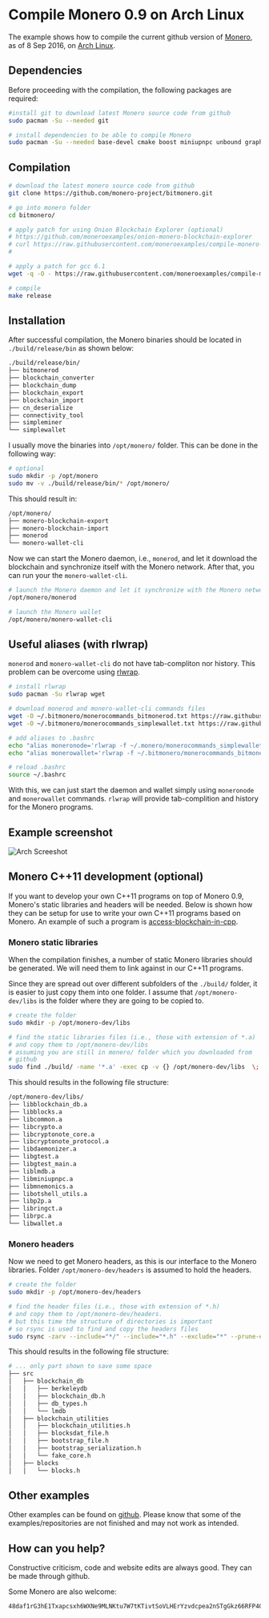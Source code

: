 # Compile Monero 0.9 on Arch Linux

The example shows how to compile the current github version of [Monero](https://getmonero.org/), as of 8 Sep 2016, on [Arch Linux](https://www.archlinux.org/). 

## Dependencies
Before proceeding with the compilation, the following packages are required:

```bash
#install git to download latest Monero source code from github
sudo pacman -Su --needed git

# install dependencies to be able to compile Monero
sudo pacman -Su --needed base-devel cmake boost miniupnpc unbound graphviz doxygen libunwind pkg-config openssl curl gtest
```

## Compilation

```bash
# download the latest monero source code from github
git clone https://github.com/monero-project/bitmonero.git

# go into monero folder
cd bitmonero/

# apply patch for using Onion Blockchain Explorer (optional)
# https://github.com/moneroexamples/onion-monero-blockchain-explorer
# curl https://raw.githubusercontent.com/moneroexamples/compile-monero-09-on-ubuntu-16-04/master/res/tx_blob_to_tx_info.patch | git apply -v -
#

# apply a patch for gcc 6.1
wget -q -O - https://raw.githubusercontent.com/moneroexamples/compile-monero-09-on-arch-linux/master/fix_value_initialization.patch | git apply  -v -

# compile
make release
```

## Installation
After successful compilation, the Monero binaries should be located in `./build/release/bin` as shown below:

```bash
./build/release/bin/
├── bitmonerod
├── blockchain_converter
├── blockchain_dump
├── blockchain_export
├── blockchain_import
├── cn_deserialize
├── connectivity_tool
├── simpleminer
└── simplewallet
```

I usually move the binaries into `/opt/monero/` folder. This can be done in the following way:

```bash
# optional
sudo mkdir -p /opt/monero
sudo mv -v ./build/release/bin/* /opt/monero/
```

This should result in:
```bash
/opt/monero/
├── monero-blockchain-export
├── monero-blockchain-import
├── monerod
└── monero-wallet-cli
```

Now we can start the Monero daemon, i.e., `monerod`, and let it
download the blockchain and synchronize itself with the Monero network. After that, you can run your the `monero-wallet-cli`.

```bash
# launch the Monero daemon and let it synchronize with the Monero network
/opt/monero/monerod

# launch the Monero wallet
/opt/monero/monero-wallet-cli
```

## Useful aliases (with rlwrap)
`monerod` and `monero-wallet-cli` do not have tab-compliton nor history.
This problem can be overcome using [rlwrap](https://github.com/hanslub42/rlwrap).

```bash
# install rlwrap
sudo pacman -Su rlwrap wget

# download monerod and monero-wallet-cli commands files
wget -O ~/.bitmonero/monerocommands_bitmonerod.txt https://raw.githubusercontent.com/moneroexamples/compile-monero-09-on-xubuntu-16-04-beta-1/master/monerocommands_bitmonerod.txt
wget -O ~/.bitmonero/monerocommands_simplewallet.txt https://raw.githubusercontent.com/moneroexamples/compile-monero-09-on-xubuntu-16-04-beta-1/master/monerocommands_simplewallet.txt

# add aliases to .bashrc
echo "alias moneronode='rlwrap -f ~/.monero/monerocommands_simplewallet.txt /opt/monero/monerod'" >> ~/.bashrc
echo "alias monerowallet='rlwrap -f ~/.bitmonero/monerocommands_bitmonerod.txt /opt/monero/monero-wallet-cli'" >> ~/.bashrc

# reload .bashrc
source ~/.bashrc
```

With this, we can just start the daemon and wallet simply using
`moneronode` and `monerowallet` commands. `rlwrap` will provide
tab-complition and history for the Monero programs.

## Example screenshot

![Arch Screeshot](https://raw.githubusercontent.com/moneroexamples/compile-monero-09-on-ubuntu-16-04/master/imgs/ubuntu_screen.jpg)


## Monero C++11 development (optional)
If you want to develop your own C++11 programs on top of Monero 0.9,
Monero's static libraries and headers will be needed. Below is shown
how they can be setup for use to write your own C++11 programs based
on Monero. An example of such a program is  [access-blockchain-in-cpp](https://github.com/moneroexamples/access-blockchain-in-cpp).


### Monero static libraries

When the compilation finishes, a number of static Monero libraries
should be generated. We will need them to link against in our C++11 programs.

Since they are spread out over different subfolders of the `./build/` folder, it is easier to just copy them into one folder. I assume that
 `/opt/monero-dev/libs` is the folder where they are going to be copied to.

```bash
# create the folder
sudo mkdir -p /opt/monero-dev/libs

# find the static libraries files (i.e., those with extension of *.a)
# and copy them to /opt/monero-dev/libs
# assuming you are still in monero/ folder which you downloaded from
# github
sudo find ./build/ -name '*.a' -exec cp -v {} /opt/monero-dev/libs  \;
```

 This should results in the following file structure:

 ```bash
 /opt/monero-dev/libs/
 ├── libblockchain_db.a
 ├── libblocks.a
 ├── libcommon.a
 ├── libcrypto.a
 ├── libcryptonote_core.a
 ├── libcryptonote_protocol.a
 ├── libdaemonizer.a
 ├── libgtest.a
 ├── libgtest_main.a
 ├── liblmdb.a
 ├── libminiupnpc.a
 ├── libmnemonics.a
 ├── libotshell_utils.a
 ├── libp2p.a
 ├── libringct.a
 ├── librpc.a
 └── libwallet.a
```

### Monero headers

Now we need to get Monero headers, as this is our interface to the
Monero libraries. Folder `/opt/monero-dev/headers` is assumed
to hold the headers.

```bash
# create the folder
sudo mkdir -p /opt/monero-dev/headers

# find the header files (i.e., those with extension of *.h)
# and copy them to /opt/monero-dev/headers.
# but this time the structure of directories is important
# so rsync is used to find and copy the headers files
sudo rsync -zarv --include="*/" --include="*.h" --exclude="*" --prune-empty-dirs ./ /opt/monero-dev/headers
```

This should results in the following file structure:

```bash
# ... only part shown to save some space
├── src
│   ├── blockchain_db
│   │   ├── berkeleydb
│   │   ├── blockchain_db.h
│   │   ├── db_types.h
│   │   └── lmdb
│   ├── blockchain_utilities
│   │   ├── blockchain_utilities.h
│   │   ├── blocksdat_file.h
│   │   ├── bootstrap_file.h
│   │   ├── bootstrap_serialization.h
│   │   └── fake_core.h
│   ├── blocks
│   │   └── blocks.h
```

## Other examples
Other examples can be found on  [github](https://github.com/moneroexamples?tab=repositories).
Please know that some of the examples/repositories are not
finished and may not work as intended.

## How can you help?

Constructive criticism, code and website edits are always good. They can be made through github.

Some Monero are also welcome:
```
48daf1rG3hE1Txapcsxh6WXNe9MLNKtu7W7tKTivtSoVLHErYzvdcpea2nSTgGkz66RFP4GKVAsTV14v6G3oddBTHfxP6tU
```
